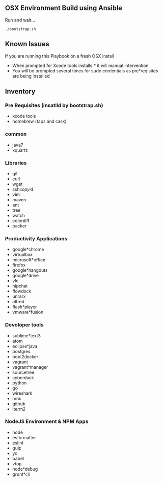 ## OSX Environment Build using Ansible
Run and wait...

```
./bootstrap.sh
```

## Known Issues
If you are running this Playbook on a fresh OSX install

* When prompted for Xcode tools installs * it will manual intervention
* You will be prompted several times for sudo credentials as pre*reqisites are being installed


## Inventory

### Pre Requisites (insatlld by bootstrap.sh)

* xcode tools
* homebrew (taps and cask)

### common

* java7
* xquartz

### Libraries

* git
* curl
* wget
* ssh*copy*id
* vim
* maven
* ant
* tree
* watch
* colordiff
* packer

### Productivity Applications

* google*chrome
* virtualbox
* microsoft*office
* firefox
* google*hangouts
* google*drive
* vlc
* hipchat
* flowdock
* unrarx
* alfred
* flash*player
* vmware*fusion

### Developer tools

* sublime*text3
* atom
* eclipse*java
* postgres
* boot2docker
* vagrant
* vagrant*manager
* sourcetree
* cyberduck
* python
* go
* wireshark
* mou
* github
* iterm2

### NodeJS Environment & NPM Apps

* node
* esformatter
* eslint
* gulp
* yo
* babel
* vtop
* node*debug
* grunt*cli
